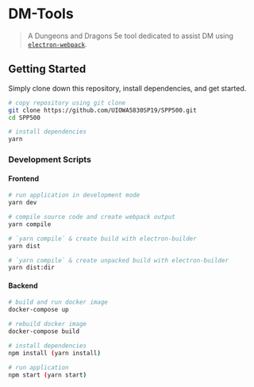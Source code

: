 # DM-Tools
> A Dungeons and Dragons 5e tool dedicated to assist DM using [`electron-webpack`](https://github.com/electron-userland/electron-webpack).

## Getting Started
Simply clone down this repository, install dependencies, and get started.

```bash
# copy repository using git clone
git clone https://github.com/UIOWA5830SP19/SPP500.git
cd SPP500

# install dependencies
yarn
```

### Development Scripts
#### Frontend
```bash
# run application in development mode
yarn dev

# compile source code and create webpack output
yarn compile

# `yarn compile` & create build with electron-builder
yarn dist

# `yarn compile` & create unpacked build with electron-builder
yarn dist:dir
```

#### Backend
```bash
# build and run docker image
docker-compose up

# rebuild docker image
docker-compose build

# install dependencies
npm install (yarn install)

# run application
npm start (yarn start)
```
